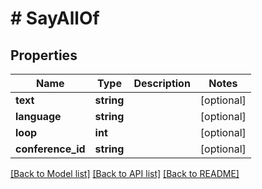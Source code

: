 # # SayAllOf

## Properties

Name | Type | Description | Notes
------------ | ------------- | ------------- | -------------
**text** | **string** |  | [optional] 
**language** | **string** |  | [optional] 
**loop** | **int** |  | [optional] 
**conference_id** | **string** |  | [optional] 

[[Back to Model list]](../../README.md#documentation-for-models) [[Back to API list]](../../README.md#documentation-for-api-endpoints) [[Back to README]](../../README.md)


